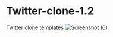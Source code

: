 # Twitter-clone-1.2
Twitter clone templates
![Screenshot (6)](https://user-images.githubusercontent.com/83975832/222796284-266f81a1-0bdb-4edc-809b-bebb3deccd38.png)
